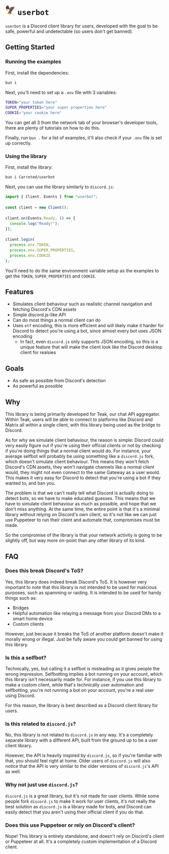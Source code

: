 # ![icon (eagle from google noto color emoji)](./media/icon.png) `userbot`

`userbot` is a Discord client library for users, developed with the goal to be safe, powerful and undetectable (so users don't get banned).

## Getting Started

### Running the examples

First, install the dependencies:

```sh
bun i
```

Next, you'll need to set up a `.env` file with 3 variables:

```sh
TOKEN="your token here"
SUPER_PROPERTIES="your super properties here"
COOKIE="your cookie here"
```

You can get all 3 from the network tab of your browser's developer tools, there are plenty of tutorials on how to do this.

Finally, run `bun .` for a list of examples, it'll also check if your `.env` file is set up correctly.

### Using the library

First, install the library:

```sh
bun i Carroted/userbot
```

Next, you can use the library similarly to `discord.js`:

```ts
import { Client, Events } from "userbot";

const client = new Client();

client.on(Events.Ready, () => {
  console.log("Ready!");
});

client.login(
  process.env.TOKEN,
  process.env.SUPER_PROPERTIES,
  process.env.COOKIE
);
```

You'll need to do the same environment variable setup as the examples to get the `TOKEN`, `SUPER_PROPERTIES` and `COOKIE`.

## Features

- Simulates client behaviour such as realistic channel navigation and fetching Discord's CDN assets
- Simple discord.js-like API
- Can do most things a normal client can do
- Uses `etf` encoding, this is more efficient and will likely make it harder for Discord to detect you're using a bot, since almost every bot uses JSON encoding
  - In fact, even `discord.js` only supports JSON encoding, so this is a unique feature that will make the client look like the Discord desktop client for realsies

## Goals

- As safe as possible from Discord's detection
- As powerful as possible

## Why

This library is being primarily developed for Teak, our chat API aggregator. Within Teak, users will be able to connect to platforms like Discord and Matrix all within a single client, with this library being used as the bridge to Discord.

As for why we simulate client behaviour, the reason is simple: Discord could very easily figure out if you're using their official clients or not by checking if you're doing things that a normal client would do. For instance, your average selfbot will probably be using something like a `discord.js` fork, which doesn't simulate client behaviour. This means they won't fetch Discord's CDN assets, they won't navigate channels like a normal client would, they might not even connect to the same Gateway as a user would. This makes it very easy for Discord to detect that you're using a bot if they wanted to, and ban you.

The problem is that we can't really tell what Discord is actually doing to detect bots, so we have to make educated guesses. This means that we have to simulate client behaviour as much as possible, and hope that we don't miss anything. At the same time, the entire point is that it's a minimal library without relying on Discord's own client, so it's not like we can just use Puppeteer to run their client and automate that, compromises must be made.

So the compromise of the library is that your network activity is going to be slightly off, but way more on-point than any other library of its kind.

## FAQ

### Does this break Discord's ToS?

Yes, this library does indeed break Discord's ToS. It is however very important to note that this library is not intended to be used for malicious purposes, such as spamming or raiding. It is intended to be used for handy things such as:

- Bridges
- Helpful automation like relaying a message from your Discord DMs to a smart home device
- Custom clients

However, just because it breaks the ToS of another platform doesn't make it morally wrong or illegal. Just be fully aware you could get banned for using this library.

### Is this a selfbot?

Technically, yes, but calling it a selfbot is misleading as it gives people the wrong impression. Selfbotting implies a bot running on your account, which this library isn't necessarily made for. For instance, if you use this library to make a custom client, while that's technically user automation and selfbotting, you're not running a bot on your account, you're a real user using Discord.

For this reason, the library is best described as a Discord client library for users.

### Is this related to `discord.js`?

No, this library is not related to `discord.js` in any way. It's a completely separate library with a different API, built from the ground up to be a user client library.

However, the API is heavily inspired by `discord.js`, so if you're familiar with that, you should feel right at home. Older users of `discord.js` will also notice that the API is very similar to the older versions of `discord.js`'s API as well.

### Why not just use `discord.js`?

`discord.js` is a great library, but it's not made for user clients. While some people fork `discord.js` to make it work for user clients, it's not really the best solution as `discord.js` is a library made for bots, and Discord can easily detect that you aren't using their official client if you do that.

### Does this use Puppeteer or rely on Discord's client?

Nope! This library is entirely standalone, and doesn't rely on Discord's client or Puppeteer at all. It's a completely custom implementation of a Discord client.
